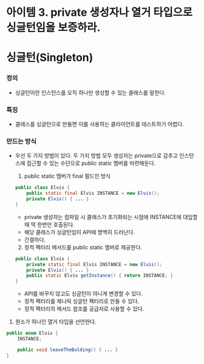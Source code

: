 # 아이템 3. private 생성자나 열거 타입으로 싱글턴임을 보증하라.

# 싱글턴(Singleton)

### 정의

- 싱글턴이란 인스턴스를 오직 하나만 생성할 수 있는 클래스를 말한다.

### 특징

- 클래스를 싱글턴으로 만들면 이를 사용하는 클라이언트를 테스트하기 어렵다.

### 만드는 방식

- 우선 두 가지 방법이 있다. 두 가지 방법 모두 생성자는 private으로 감추고 인스턴스에 접근할 수 있는 수단으로 public static 멤버를 마련해둔다.
    1. public static 멤버가 final 필드인 방식
    
    ```java
    public class Elvis {
    	public static final Elvis INSTANCE = new Elvis();
    	private Elvis() { ... }
    } 
    ```
    
    - private 생성자는 컴파일 시 클래스가 초기화되는 시점에 INSTANCE에 대입할 때 딱 한번만 호출된다.
    - 해당 클래스가 싱글턴임이 API에 명백히 드러난다.
    - 간결하다.
    
     2. 정적 팩터리 메서드를 public static 멤버로 제공한다.
    
    ```java
    public class Elvis {
    	private static final Elvis INSTANCE = new Elvis();
    	private Elvis() { ... }
    	public static Elvis getInstance() { return INSTANCE; }
    }
    ```
    
    - API를 바꾸지 않고도 싱글턴이 아니게 변경할 수 있다.
    - 정적 팩터리를 제니릭 싱글턴 팩터리로 만들 수 있다.
    - 정적 팩터리의 메서드 참조를 공급자로 사용할 수 있다.

1. 원소가 하나인 열거 타입을 선언한다.

```java
public enum Elvis {
	INSTANCE;

	public void leaveTheBulding() { ... }
}
```